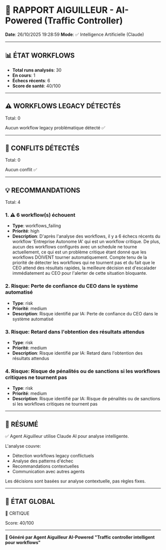 # 🚦 RAPPORT AIGUILLEUR - AI-Powered (Traffic Controller)

**Date**: 26/10/2025 19:28:59
**Mode**: ✅ Intelligence Artificielle (Claude)

---

## 📊 ÉTAT WORKFLOWS

- **Total runs analysés**: 30
- **En cours**: 1
- **Échecs récents**: 6
- **Score de santé**: 40/100

---

## ⚠️  WORKFLOWS LEGACY DÉTECTÉS

Total: 0



Aucun workflow legacy problématique détecté ✅

---

## 🚨 CONFLITS DÉTECTÉS

Total: 0

Aucun conflit ✅

---

## 💡 RECOMMANDATIONS

Total: 4


### 1. ⚠️ 6 workflow(s) échouent

- **Type**: workflows_failing
- **Priorité**: high
- **Description**: D'après l'analyse des workflows, il y a 6 échecs récents du workflow 'Entreprise Autonome IA' qui est un workflow critique. De plus, aucun des workflows configurés avec un schedule ne tourne actuellement, ce qui est un problème critique étant donné que les workflows DOIVENT tourner automatiquement. Compte tenu de la priorité de détecter les workflows qui ne tournent pas et du fait que le CEO attend des résultats rapides, la meilleure décision est d'escalader immédiatement au CEO pour l'alerter de cette situation bloquante.


### 2. Risque: Perte de confiance du CEO dans le système automatisé

- **Type**: risk
- **Priorité**: medium
- **Description**: Risque identifié par IA: Perte de confiance du CEO dans le système automatisé


### 3. Risque: Retard dans l'obtention des résultats attendus

- **Type**: risk
- **Priorité**: medium
- **Description**: Risque identifié par IA: Retard dans l'obtention des résultats attendus


### 4. Risque: Risque de pénalités ou de sanctions si les workflows critiques ne tournent pas

- **Type**: risk
- **Priorité**: medium
- **Description**: Risque identifié par IA: Risque de pénalités ou de sanctions si les workflows critiques ne tournent pas




---

## 🎯 RÉSUMÉ

✅ Agent Aiguilleur utilise Claude AI pour analyse intelligente.

L'analyse couvre:
- Détection workflows legacy conflictuels
- Analyse des patterns d'échec
- Recommandations contextuelles
- Communication avec autres agents

Les décisions sont basées sur analyse contextuelle, pas règles fixes.

---

## 🔄 ÉTAT GLOBAL

🔴 CRITIQUE

Score: 40/100

---

**🚦 Généré par Agent Aiguilleur AI-Powered**
**"Traffic controller intelligent pour workflows"**
